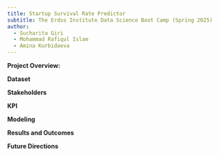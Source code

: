 ```yaml
---
title: Startup Survival Rate Predictor 
subtitle: The Erdos Institute Data Science Boot Camp (Spring 2025)
author:
  - Sucharita Giri  
  - Mohammad Rafiqul Islam  
  - Amina Kurbidaeva
---  
```


**Project Overview:**  


**Dataset**  

**Stakeholders**  

**KPI** 

**Modeling**  

**Results and Outcomes**  

**Future Directions**  